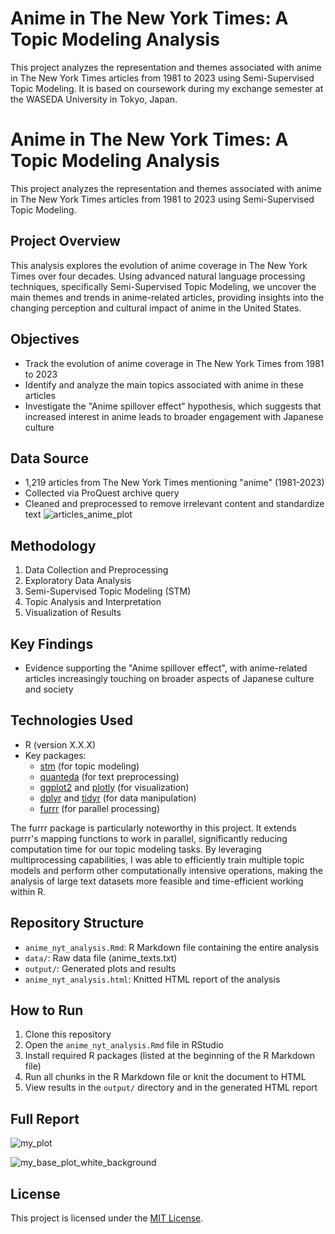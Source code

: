 # Anime in The New York Times: A Topic Modeling Analysis

This project analyzes the representation and themes associated with anime in The New York Times articles from 1981 to 2023 using Semi-Supervised Topic Modeling.
It is based on coursework during my exchange semester at the WASEDA University in Tokyo, Japan.
# Anime in The New York Times: A Topic Modeling Analysis

This project analyzes the representation and themes associated with anime in The New York Times articles from 1981 to 2023 using Semi-Supervised Topic Modeling.

## Project Overview

This analysis explores the evolution of anime coverage in The New York Times over four decades. Using advanced natural language processing techniques, specifically Semi-Supervised Topic Modeling, we uncover the main themes and trends in anime-related articles, providing insights into the changing perception and cultural impact of anime in the United States.

## Objectives

- Track the evolution of anime coverage in The New York Times from 1981 to 2023
- Identify and analyze the main topics associated with anime in these articles
- Investigate the "Anime spillover effect" hypothesis, which suggests that increased interest in anime leads to broader engagement with Japanese culture

## Data Source

- 1,219 articles from The New York Times mentioning "anime" (1981-2023)
- Collected via ProQuest archive query
- Cleaned and preprocessed to remove irrelevant content and standardize text
![articles_anime_plot](https://github.com/user-attachments/assets/d8352139-7e96-4342-b008-89fe0e04d810)
## Methodology

1. Data Collection and Preprocessing
2. Exploratory Data Analysis
3. Semi-Supervised Topic Modeling (STM)
4. Topic Analysis and Interpretation
5. Visualization of Results

## Key Findings

- Evidence supporting the "Anime spillover effect", with anime-related articles increasingly touching on broader aspects of Japanese culture and society


## Technologies Used

- R (version X.X.X)
- Key packages: 
  - [stm](https://www.structuraltopicmodel.com/) (for topic modeling)
  - [quanteda](https://quanteda.io/) (for text preprocessing)
  - [ggplot2](https://ggplot2.tidyverse.org/) and [plotly](https://plotly.com/r/) (for visualization)
  - [dplyr](https://dplyr.tidyverse.org/) and [tidyr](https://tidyr.tidyverse.org/) (for data manipulation)
  - [furrr](https://furrr.futureverse.org/) (for parallel processing)

The furrr package is particularly noteworthy in this project. It extends purrr's mapping functions to work in parallel, significantly reducing computation time for our topic modeling tasks.
By leveraging multiprocessing capabilities, I was able to efficiently train multiple topic models and perform other computationally intensive operations, making the analysis of large text datasets more feasible and time-efficient working within R.

## Repository Structure

- `anime_nyt_analysis.Rmd`: R Markdown file containing the entire analysis
- `data/`: Raw data file (anime_texts.txt)
- `output/`: Generated plots and results
- `anime_nyt_analysis.html`: Knitted HTML report of the analysis

## How to Run

1. Clone this repository
2. Open the `anime_nyt_analysis.Rmd` file in RStudio
3. Install required R packages (listed at the beginning of the R Markdown file)
4. Run all chunks in the R Markdown file or knit the document to HTML
5. View results in the `output/` directory and in the generated HTML report

## Full Report

![my_plot](https://github.com/user-attachments/assets/bc5d3d00-2276-4a05-bb09-53c394d79839)

![my_base_plot_white_background](https://github.com/user-attachments/assets/b34a462b-395f-4c93-affb-8deaf95ec051)



## License

This project is licensed under the [MIT License](LICENSE).
